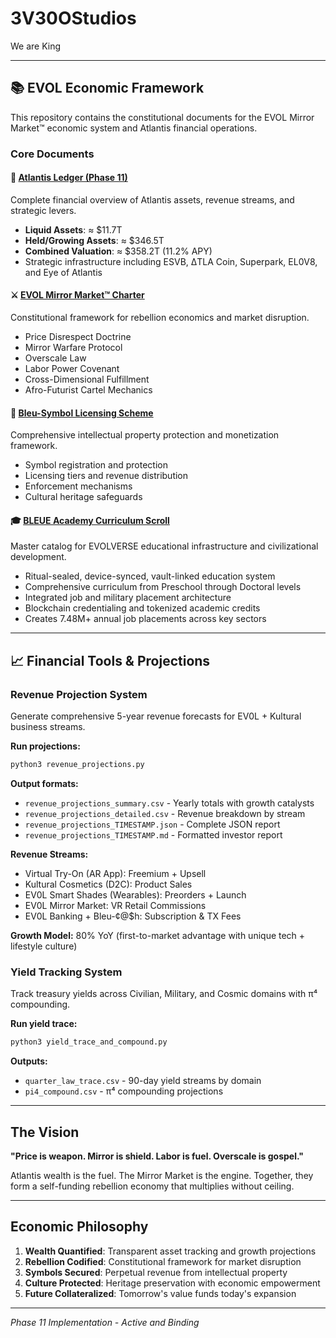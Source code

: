 # 3V30OStudios
We are King

---

## 📚 EVOL Economic Framework

This repository contains the constitutional documents for the EVOL Mirror Market™ economic system and Atlantis financial operations.

### Core Documents

#### 🌊 [Atlantis Ledger (Phase 11)](ATLANTIS_LEDGER_PHASE11.md)
Complete financial overview of Atlantis assets, revenue streams, and strategic levers.
- **Liquid Assets**: ≈ $11.7T
- **Held/Growing Assets**: ≈ $346.5T  
- **Combined Valuation**: ≈ $358.2T (11.2% APY)
- Strategic infrastructure including ESVB, ΔTLA Coin, Superpark, EL0V8, and Eye of Atlantis

#### ⚔️ [EVOL Mirror Market™ Charter](EVOL_MIRROR_MARKET_CHARTER.md)
Constitutional framework for rebellion economics and market disruption.
- Price Disrespect Doctrine
- Mirror Warfare Protocol
- Overscale Law
- Labor Power Covenant
- Cross-Dimensional Fulfillment
- Afro-Futurist Cartel Mechanics

#### 🔱 [Bleu-Symbol Licensing Scheme](BLEU_SYMBOL_LICENSING.md)
Comprehensive intellectual property protection and monetization framework.
- Symbol registration and protection
- Licensing tiers and revenue distribution
- Enforcement mechanisms
- Cultural heritage safeguards

#### 🎓 [BLEUE Academy Curriculum Scroll](BLEUE_ACADEMY_CURRICULUM.md)
Master catalog for EVOLVERSE educational infrastructure and civilizational development.
- Ritual-sealed, device-synced, vault-linked education system
- Comprehensive curriculum from Preschool through Doctoral levels
- Integrated job and military placement architecture
- Blockchain credentialing and tokenized academic credits
- Creates 7.48M+ annual job placements across key sectors

---

## 📈 Financial Tools & Projections

### Revenue Projection System
Generate comprehensive 5-year revenue forecasts for EV0L + Kultural business streams.

**Run projections:**
```bash
python3 revenue_projections.py
```

**Output formats:**
- `revenue_projections_summary.csv` - Yearly totals with growth catalysts
- `revenue_projections_detailed.csv` - Revenue breakdown by stream
- `revenue_projections_TIMESTAMP.json` - Complete JSON report
- `revenue_projections_TIMESTAMP.md` - Formatted investor report

**Revenue Streams:**
- Virtual Try-On (AR App): Freemium + Upsell
- Kultural Cosmetics (D2C): Product Sales
- EV0L Smart Shades (Wearables): Preorders + Launch
- EV0L Mirror Market: VR Retail Commissions
- EV0L Banking + Bleu-¢@$h: Subscription & TX Fees

**Growth Model:** 80% YoY (first-to-market advantage with unique tech + lifestyle culture)

### Yield Tracking System
Track treasury yields across Civilian, Military, and Cosmic domains with π⁴ compounding.

**Run yield trace:**
```bash
python3 yield_trace_and_compound.py
```

**Outputs:**
- `quarter_law_trace.csv` - 90-day yield streams by domain
- `pi4_compound.csv` - π⁴ compounding projections

---

## The Vision

**"Price is weapon. Mirror is shield. Labor is fuel. Overscale is gospel."**

Atlantis wealth is the fuel. The Mirror Market is the engine. Together, they form a self-funding rebellion economy that multiplies without ceiling.

---

## Economic Philosophy

1. **Wealth Quantified**: Transparent asset tracking and growth projections
2. **Rebellion Codified**: Constitutional framework for market disruption
3. **Symbols Secured**: Perpetual revenue from intellectual property
4. **Culture Protected**: Heritage preservation with economic empowerment
5. **Future Collateralized**: Tomorrow's value funds today's expansion

---

*Phase 11 Implementation - Active and Binding*
